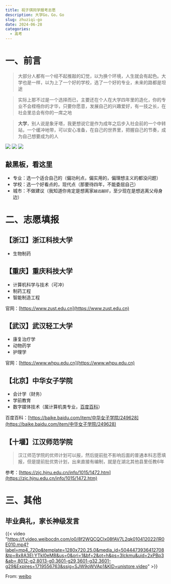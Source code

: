 ```yaml
---
title: 祝子琪同学报考志愿
description: 大学Go，Go，Go
slug: zhuziqi-go
date: 2024-06-28
categories:
  - 高考
---
```


# 一、前言

> 大部分人都有一个经不起推敲的幻觉，以为换个环境，人生就会有起色。大学也是一样，以为上了一个好的学校，选了一个好的专业，未来的路都是坦途

> 实际上那不过是一个选择而已，主要还在个人在大学四年里的造化，你的专业不会桎梏你的才华，只要你愿意，发展自己的兴趣爱好，有一技之长，在社会里总会有你的一席之地

> **大学**，别人说是象牙塔，我更想说它是作为成年之后步入社会前的一个中转站，一个缓冲地带，可以安心准备，在自己的世界里，把握自己的节奏，成为自己想要成为的人


![](images/2024-06-28-10-12-18.png) ![](images/2024-06-28-10-17-33.png) ![](images/2024-06-28-10-18-06.png)

## 敲黑板，看这里
- 专业：选一个适合自己的（偏功利点，偏实用的，偏理想主义的都没问题）
- 学校：选一个好看点的，现代点（那要待四年，不能委屈自己）
- 城市：不做建议（我知道你肯定是想离家`越远越好`，至少现在是想逃离父母身边）


# 二、志愿填报

## 【浙江】浙江科技大学

- 生物制药

## 【重庆】重庆科技大学

- 计算机科学与技术（可冲）
- 制药工程
- 智能制造工程

官网：[https://www.zust.edu.cn](https://www.zust.edu.cn)

##  【武汉】武汉轻工大学 

- 康复治疗学
- 动物药学
- 护理学

官网：[https://www.whpu.edu.cn](https://www.whpu.edu.cn)

## 【北京】中华女子学院

- 会计学（财务）
- 学前教育
- 数字媒体技术（属计算机类专业，[百度百科](https://baike.baidu.com/item/数字媒体技术/6512332)）

百度百科：[https://baike.baidu.com/item/中华女子学院/249628](https://baike.baidu.com/item/中华女子学院/249628)

## 【十堰】江汉师范学院

> 汉江师范学院的优师计划可以报，然后提前批不影响后面的普通本科志愿填报，但是提前批优势计划，出来直接有编制，就是在湖北其他县里任教6年

参考：[https://zjc.hjnu.edu.cn/info/1015/1472.htm](https://zjc.hjnu.edu.cn/info/1015/1472.htm)

# 三、其他

## 毕业典礼，家长神级发言
{{< video "https://f.video.weibocdn.com/o0/8f2WQCQClx08fAV7L2qk010412022i1R0E010.mp4?label=mp4_720p&template=1280x720.25.0&media_id=5044473936412708&tp=8x8A3El:YTkl0eM8&us=0&ori=1&bf=2&ot=h&ps=3lckmu&uid=2xPBp3&ab=,8012-g2,8013-g0,3601-g29,3601-g32,3601-g29&Expires=1719556763&ssig=SJW9oWVAp1&KID=unistore,video" >}}

From: [weibo](https://weibo.com/tv/show/1034:5044473936412708?from=old_pc_videoshow)

